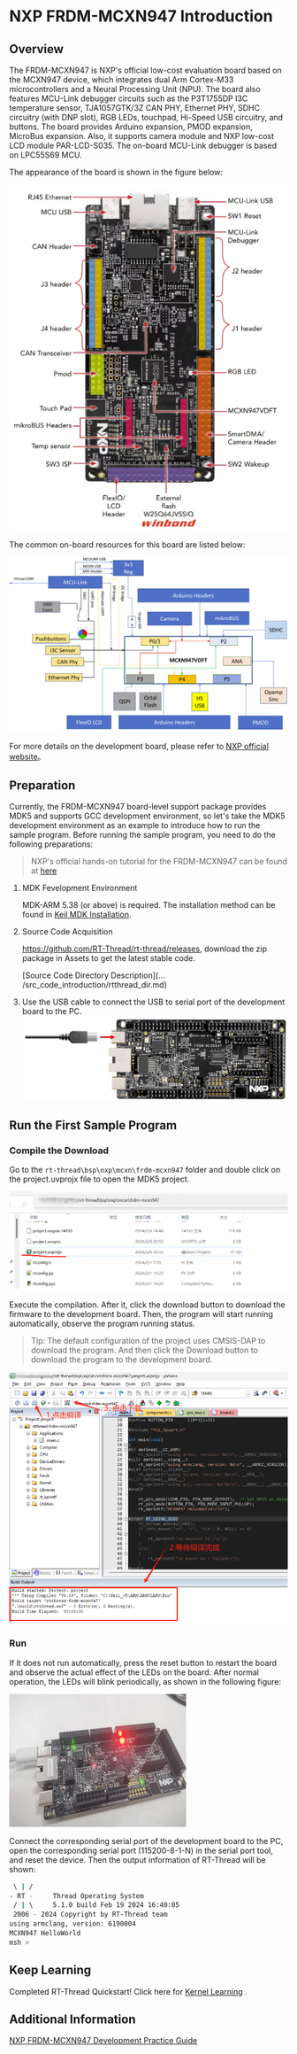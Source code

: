 # NXP FRDM-MCXN947 Introduction

## Overview
The FRDM-MCXN947 is NXP's official low-cost evaluation board based on the MCXN947 device, which integrates dual Arm Cortex-M33 microcontrollers and a Neural Processing Unit (NPU). The board also features MCU-Link debugger circuits such as the P3T1755DP I3C temperature sensor, TJA1057GTK/3Z CAN PHY, Ethernet PHY, SDHC circuitry (with DNP slot), RGB LEDs, touchpad, Hi-Speed USB circuitry, and buttons. The board provides Arduino expansion, PMOD expansion, MicroBus expansion. Also, it supports camera module and NXP low-cost LCD module PAR-LCD-S035. The on-board MCU-Link debugger is based on LPC55S69 MCU.

The appearance of the board is shown in the figure below:

![img](figures/board.png)

The common on-board resources for this board are listed below:

![board_block_diagram](figures/board_block_diagram.png)

For more details on the development board, please refer to [NXP official website](https://www.nxp.com/design/design-center/development-boards/general-purpose-mcus/frdm-development-board-for-mcx-n94-n54-mcus:FRDM-MCXN947)。

## Preparation

Currently, the FRDM-MCXN947 board-level support package provides MDK5 and supports GCC development environment, so let's take the MDK5 development environment as an example to introduce how to run the sample program. Before running the sample program, you need to do the following preparations:

> NXP's official hands-on tutorial for the FRDM-MCXN947 can be found at [here](https://www.nxp.com/document/guide/getting-started-with-frdm-mcxn947:GS-FRDM-MCXNXX)

 1. MDK Fevelopment Environment

     MDK-ARM 5.38 (or above) is required. The installation method can be found in [Keil MDK Installation](../keil/keil.md).

 2. Source Code Acquisition

     <https://github.com/RT-Thread/rt-thread/releases>, download the zip package in Assets to get the latest stable code.

     [Source Code Directory Description](... /src_code_introduction/rtthread_dir.md)

 3. Use the USB cable to connect the USB to serial port of the development board to the PC.
![img](figures/usb_pc.png)

## Run the First Sample Program

### Compile the Download

Go to the `rt-thread\bsp\nxp\mcxn\frdm-mcxn947` folder and double click on the project.uvprojx file to open the MDK5 project.

![dir](figures/dir.png)

Execute the compilation. After it, click the download button to download the firmware to the development board. Then, the program will start running automatically, observe the program running status.

> Tip: The default configuration of the project uses CMSIS-DAP to download the program. And then click the Download button to download the program to the development board.

![project](figures/project.png)

### Run

If it does not run automatically, press the reset button to restart the board and observe the actual effect of the LEDs on the board. After normal operation, the LEDs will blink periodically, as shown in the following figure:

![run](figures/run.gif)

Connect the corresponding serial port of the development board to the PC, open the corresponding serial port (115200-8-1-N) in the serial port tool, and reset the device. Then the output information of RT-Thread will be shown:



```bash
 \ | /
- RT -     Thread Operating System
 / | \     5.1.0 build Feb 19 2024 16:40:05
 2006 - 2024 Copyright by RT-Thread team
using armclang, version: 6190004
MCXN947 HelloWorld
msh >
```

## Keep Learning

Completed RT-Thread Quickstart! Click here for [Kernel Learning](../../kernel/kernel-video.md) .

## Additional Information

[NXP FRDM-MCXN947 Development Practice Guide](/rt-thread-version/rt-thread-standard/tutorial/make-bsp/NXP-MCX/NXPFRDM-MCX974PracticeGuide.md)
